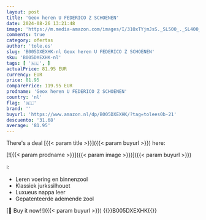 ```yaml
---
layout: post
title: 'Geox heren U FEDERICO Z SCHOENEN'
date: 2024-08-26 13:21:48
image: 'https://m.media-amazon.com/images/I/31OxTYjmJsS._SL500_._SL400_.jpg'
comments: true
category: ofertas
author: 'tole.es'
slug: 'B005DXEXHK-nl Geox heren U FEDERICO Z SCHOENEN'
sku: 'B005DXEXHK-nl'
tags: [ '🇳🇱', ]
actualPrice: 81.95 EUR
currency: EUR
price: 81.95
comparePrice: 119.95 EUR
prodname: 'Geox heren U FEDERICO Z SCHOENEN'
country: 'nl'
flag: '🇳🇱'
brand: ''
buyurl: 'https://www.amazon.nl/dp/B005DXEXHK/?tag=tolees0b-21'
descuento: '31.68'
average: '81.95'
---
```


There's a deal [{{< param title >}}]({{< param buyurl >}})  here:

[![{{< param prodname >}}]({{< param image >}})]({{< param buyurl >}})

ℹ️:

- Leren voering en binnenzool
- Klassiek jurkssilhouet
- Luxueus nappa leer
- Gepatenteerde ademende zool

[🛒 Buy it now!!]({{< param buyurl >}})
{{<world>}}B005DXEXHK{{</world>}}
